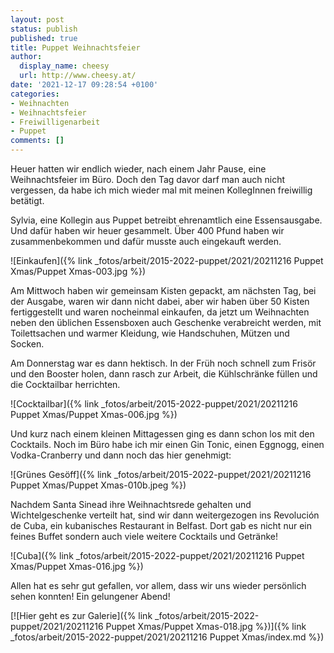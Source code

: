 ```yaml
---
layout: post
status: publish
published: true
title: Puppet Weihnachtsfeier
author:
  display_name: cheesy
  url: http://www.cheesy.at/
date: '2021-12-17 09:28:54 +0100'
categories:
- Weihnachten
- Weihnachtsfeier
- Freiwilligenarbeit
- Puppet
comments: []
---
```


Heuer hatten wir endlich wieder, nach einem Jahr Pause, eine Weihnachtsfeier im Büro. Doch den Tag davor darf man auch nicht vergessen, da habe ich mich wieder mal mit meinen KollegInnen freiwillig betätigt.

Sylvia, eine Kollegin aus Puppet betreibt ehrenamtlich eine Essensausgabe. Und dafür haben wir heuer gesammelt. Über 400 Pfund haben wir zusammenbekommen und dafür musste auch eingekauft werden.

![Einkaufen]({% link _fotos/arbeit/2015-2022-puppet/2021/20211216 Puppet Xmas/Puppet Xmas-003.jpg %})

Am Mittwoch haben wir gemeinsam Kisten gepackt, am nächsten Tag, bei der Ausgabe, waren wir dann nicht dabei, aber wir haben über 50 Kisten fertiggestellt und waren nocheinmal einkaufen, da jetzt um Weihnachten neben den üblichen Essensboxen auch Geschenke verabreicht werden, mit Toilettsachen und warmer Kleidung, wie Handschuhen, Mützen und Socken.

Am Donnerstag war es dann hektisch. In der Früh noch schnell zum Frisör und den Booster holen, dann rasch zur Arbeit, die Kühlschränke füllen und die Cocktailbar herrichten.

![Cocktailbar]({% link _fotos/arbeit/2015-2022-puppet/2021/20211216 Puppet Xmas/Puppet Xmas-006.jpg %})

Und kurz nach einem kleinen Mittagessen ging es dann schon los mit den Cocktails. Noch im Büro habe ich mir einen Gin Tonic, einen Eggnogg, einen Vodka-Cranberry und dann noch das hier genehmigt:

![Grünes Gesöff]({% link _fotos/arbeit/2015-2022-puppet/2021/20211216 Puppet Xmas/Puppet Xmas-010b.jpeg %})

Nachdem Santa Sinead ihre Weihnachtsrede gehalten und Wichtelgeschenke verteilt hat, sind wir dann weitergezogen ins Revolución de Cuba, ein kubanisches Restaurant in Belfast. Dort gab es nicht nur ein feines Buffet sondern auch viele weitere Cocktails und Getränke!

![Cuba]({% link _fotos/arbeit/2015-2022-puppet/2021/20211216 Puppet Xmas/Puppet Xmas-016.jpg %})

Allen hat es sehr gut gefallen, vor allem, dass wir uns wieder persönlich sehen konnten! Ein gelungener Abend!

[![Hier geht es zur Galerie]({% link _fotos/arbeit/2015-2022-puppet/2021/20211216 Puppet Xmas/Puppet Xmas-018.jpg %})]({% link _fotos/arbeit/2015-2022-puppet/2021/20211216 Puppet Xmas/index.md %})